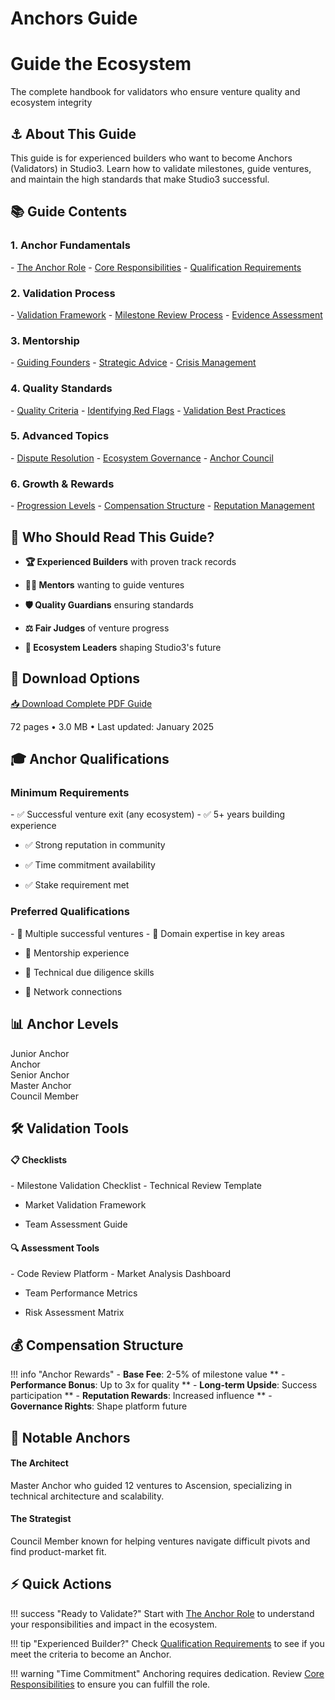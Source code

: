 # Anchors Guide

<div class="hero-section">
<h1>Guide the Ecosystem</h1>
<p class="hero-subtitle">The complete handbook for validators who ensure venture quality and ecosystem integrity</p>
</div>

## ⚓ About This Guide

This guide is for experienced builders who want to become Anchors (Validators) in Studio3. Learn how to validate milestones, guide ventures, and maintain the high standards that make Studio3 successful.

## 📚 Guide Contents

<div class="grid">
<div class="arena-card" markdown="1">

<h3>1. Anchor Fundamentals</h3>
- <a href="anchor-role.md">The Anchor Role</a>
- <a href="responsibilities.md">Core Responsibilities</a>
- <a href="requirements.md">Qualification Requirements</a>

</div>

<div class="arena-card" markdown="1">

<h3>2. Validation Process</h3>
- <a href="validation-framework/">Validation Framework</a>
- <a href="milestone-review/">Milestone Review Process</a>
- <a href="evidence-assessment/">Evidence Assessment</a>

</div>

<div class="arena-card" markdown="1">

<h3>3. Mentorship</h3>
- <a href="guiding-founders/">Guiding Founders</a>
- <a href="strategic-advice/">Strategic Advice</a>
- <a href="crisis-management/">Crisis Management</a>

</div>

<div class="arena-card" markdown="1">

<h3>4. Quality Standards</h3>
- <a href="quality-criteria/">Quality Criteria</a>
- <a href="red-flags/">Identifying Red Flags</a>
- <a href="best-practices/">Validation Best Practices</a>

</div>

<div class="arena-card" markdown="1">

<h3>5. Advanced Topics</h3>
- <a href="dispute-resolution/">Dispute Resolution</a>
- <a href="ecosystem-governance/">Ecosystem Governance</a>
- <a href="anchor-council/">Anchor Council</a>

</div>

<div class="arena-card" markdown="1">

<h3>6. Growth & Rewards</h3>
- <a href="anchor-progression/">Progression Levels</a>
- <a href="compensation/">Compensation Structure</a>
- <a href="reputation-management/">Reputation Management</a>

</div>
</div>

## 🎯 Who Should Read This Guide?

- **🏆 Experienced Builders** with proven track records
- **👨‍🏫 Mentors** wanting to guide ventures

- **🛡️ Quality Guardians** ensuring standards

- **⚖️ Fair Judges** of venture progress

- **🌟 Ecosystem Leaders** shaping Studio3's future

## 📄 Download Options

<div class="download-section">
<a href="../pdf/studio3-anchors-guide.pdf" class="md-button md-button--primary">
📥 Download Complete PDF Guide
</a>
<p>72 pages • 3.0 MB • Last updated: January 2025</p>
</div>

## 🎓 Anchor Qualifications

<div class="grid">
<div class="arena-card" markdown="1">

<h3>Minimum Requirements</h3>
- ✅ Successful venture exit (any ecosystem)
- ✅ 5+ years building experience

- ✅ Strong reputation in community

- ✅ Time commitment availability

- ✅ Stake requirement met

</div>

<div class="arena-card" markdown="1">

<h3>Preferred Qualifications</h3>
- 🌟 Multiple successful ventures
- 🌟 Domain expertise in key areas

- 🌟 Mentorship experience

- 🌟 Technical due diligence skills

- 🌟 Network connections

</div>
</div>

## 📊 Anchor Levels

<div class="phase-timeline">
<div class="phase-indicator phase-spark">Junior Anchor</div>
<div class="phase-indicator phase-forge">Anchor</div>
<div class="phase-indicator phase-ignition">Senior Anchor</div>
<div class="phase-indicator phase-flare">Master Anchor</div>
<div class="phase-indicator phase-ascension">Council Member</div>
</div>

## 🛠️ Validation Tools

<div class="grid">
<div class="arena-card" markdown="1">

<h4>📋 Checklists</h4>
- Milestone Validation Checklist
- Technical Review Template

- Market Validation Framework

- Team Assessment Guide

</div>

<div class="arena-card" markdown="1">

<h4>🔍 Assessment Tools</h4>
- Code Review Platform
- Market Analysis Dashboard

- Team Performance Metrics

- Risk Assessment Matrix

</div>
</div>

## 💰 Compensation Structure

!!! info "Anchor Rewards"
    - **Base Fee**: 2-5% of milestone value
**    - **Performance Bonus**: Up to 3x for quality
**    - **Long-term Upside**: Success participation
**    - **Reputation Rewards**: Increased influence
**    - **Governance Rights**: Shape platform future
## 🌟 Notable Anchors

<div class="grid">
<div class="arena-card" markdown="1">

<h4>The Architect</h4>
Master Anchor who guided 12 ventures to Ascension, specializing in technical architecture and scalability.

</div>

<div class="arena-card" markdown="1">

<h4>The Strategist</h4>
Council Member known for helping ventures navigate difficult pivots and find product-market fit.

</div>
</div>

## ⚡ Quick Actions

!!! success "Ready to Validate?"
    Start with [The Anchor Role](anchor-role.md) to understand your responsibilities and impact in the ecosystem.

!!! tip "Experienced Builder?"
    Check [Qualification Requirements](requirements.md) to see if you meet the criteria to become an Anchor.

!!! warning "Time Commitment"
    Anchoring requires dedication. Review [Core Responsibilities](responsibilities.md) to ensure you can fulfill the role.